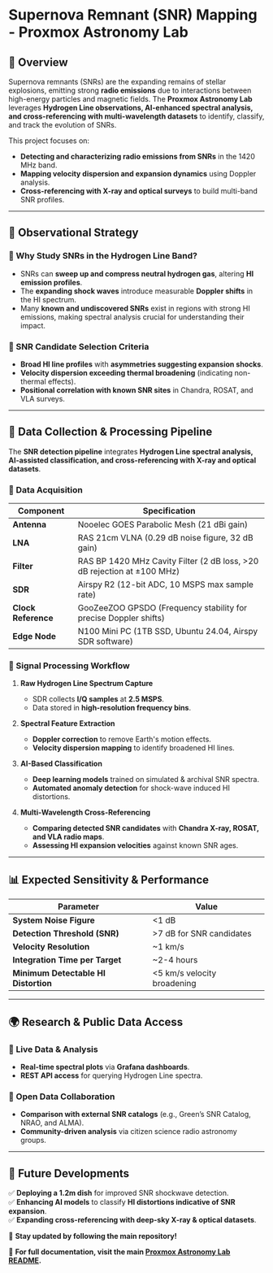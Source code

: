 # **Supernova Remnant (SNR) Mapping - Proxmox Astronomy Lab**

## **📡 Overview**

Supernova remnants (SNRs) are the expanding remains of stellar explosions, emitting strong **radio emissions** due to interactions between high-energy particles and magnetic fields. The **Proxmox Astronomy Lab** leverages **Hydrogen Line observations, AI-enhanced spectral analysis, and cross-referencing with multi-wavelength datasets** to identify, classify, and track the evolution of SNRs.

This project focuses on:

- **Detecting and characterizing radio emissions from SNRs** in the 1420 MHz band.
- **Mapping velocity dispersion and expansion dynamics** using Doppler analysis.
- **Cross-referencing with X-ray and optical surveys** to build multi-band SNR profiles.

---

## **🔬 Observational Strategy**

### **🔹 Why Study SNRs in the Hydrogen Line Band?**

- SNRs can **sweep up and compress neutral hydrogen gas**, altering **HI emission profiles**.
- The **expanding shock waves** introduce measurable **Doppler shifts** in the HI spectrum.
- Many **known and undiscovered SNRs** exist in regions with strong HI emissions, making spectral analysis crucial for understanding their impact.

### **🔹 SNR Candidate Selection Criteria**

- **Broad HI line profiles** with **asymmetries suggesting expansion shocks**.
- **Velocity dispersion exceeding thermal broadening** (indicating non-thermal effects).
- **Positional correlation with known SNR sites** in Chandra, ROSAT, and VLA surveys.

---

## **📡 Data Collection & Processing Pipeline**

The **SNR detection pipeline** integrates **Hydrogen Line spectral analysis, AI-assisted classification, and cross-referencing with X-ray and optical datasets**.

### **🔹 Data Acquisition**

| Component | Specification |
|-----------|--------------|
| **Antenna** | Nooelec GOES Parabolic Mesh (21 dBi gain) |
| **LNA** | RAS 21cm VLNA (0.29 dB noise figure, 32 dB gain) |
| **Filter** | RAS BP 1420 MHz Cavity Filter (2 dB loss, >20 dB rejection at ±100 MHz) |
| **SDR** | Airspy R2 (12-bit ADC, 10 MSPS max sample rate) |
| **Clock Reference** | GooZeeZOO GPSDO (Frequency stability for precise Doppler shifts) |
| **Edge Node** | N100 Mini PC (1TB SSD, Ubuntu 24.04, Airspy SDR software) |

### **🔹 Signal Processing Workflow**

1. **Raw Hydrogen Line Spectrum Capture**
   - SDR collects **I/Q samples** at **2.5 MSPS**.
   - Data stored in **high-resolution frequency bins**.

2. **Spectral Feature Extraction**
   - **Doppler correction** to remove Earth's motion effects.
   - **Velocity dispersion mapping** to identify broadened HI lines.

3. **AI-Based Classification**
   - **Deep learning models** trained on simulated & archival SNR spectra.
   - **Automated anomaly detection** for shock-wave induced HI distortions.

4. **Multi-Wavelength Cross-Referencing**
   - **Comparing detected SNR candidates** with **Chandra X-ray, ROSAT, and VLA radio maps**.
   - **Assessing HI expansion velocities** against known SNR ages.

---

## **📊 Expected Sensitivity & Performance**

| Parameter | Value |
|-----------|-------|
| **System Noise Figure** | <1 dB |
| **Detection Threshold (SNR)** | >7 dB for SNR candidates |
| **Velocity Resolution** | ~1 km/s |
| **Integration Time per Target** | ~2-4 hours |
| **Minimum Detectable HI Distortion** | <5 km/s velocity broadening |

---

## **🌍 Research & Public Data Access**

### **🔹 Live Data & Analysis**

- **Real-time spectral plots** via **Grafana dashboards**.
- **REST API access** for querying Hydrogen Line spectra.

### **🔹 Open Data Collaboration**

- **Comparison with external SNR catalogs** (e.g., Green’s SNR Catalog, NRAO, and ALMA).
- **Community-driven analysis** via citizen science radio astronomy groups.

---

## **🚀 Future Developments**

✅ **Deploying a 1.2m dish** for improved SNR shockwave detection.  
✅ **Enhancing AI models** to classify **HI distortions indicative of SNR expansion**.  
✅ **Expanding cross-referencing with deep-sky X-ray & optical datasets**.  

🔹 **Stay updated by following the main repository!**  

📌 **For full documentation, visit the main [Proxmox Astronomy Lab README](../README.md).**
